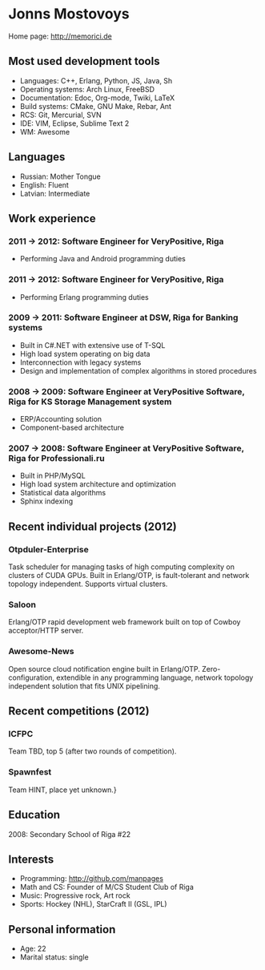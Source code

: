 Jonns Mostovoys
===============

Home page: http://memorici.de

## Most used development tools ##

  - Languages: C++, Erlang, Python, JS, Java, Sh
  - Operating systems: Arch Linux, FreeBSD
  - Documentation: Edoc, Org-mode, Twiki, LaTeX
  - Build systems: CMake, GNU Make, Rebar, Ant
  - RCS: Git, Mercurial, SVN
  - IDE: VIM, Eclipse, Sublime Text 2
  - WM: Awesome

## Languages ##

  - Russian: Mother Tongue
  - English: Fluent
  - Latvian: Intermediate

## Work experience ##

### **2011 → 2012**: Software Engineer for VeryPositive, Riga ###

  - Performing Java and Android programming duties

### **2011 → 2012**: Software Engineer for VeryPositive, Riga ### 

  - Performing Erlang programming duties

### **2009 → 2011**: Software Engineer at DSW, Riga for Banking systems ###

  - Built in C\#.NET with extensive use of T-SQL
  - High load system operating on big data
  - Interconnection with legacy systems
  - Design and implementation of complex algorithms in stored procedures

### **2008 → 2009**: Software Engineer at VeryPositive Software, Riga for KS Storage Management system ###

  - ERP/Accounting solution
  - Component-based architecture

### **2007 → 2008**: Software Engineer at VeryPositive Software, Riga for Professionali.ru ###

  - Built in PHP/MySQL
  - High load system architecture and optimization
  - Statistical data algorithms
  - Sphinx indexing

## Recent individual projects (2012) ##

### Otpduler-Enterprise ###

Task scheduler for managing tasks of high computing complexity 
on clusters of CUDA GPUs. Built in Erlang/OTP, is fault-tolerant and network topology
independent. Supports virtual clusters.

### Saloon ###
Erlang/OTP rapid development web framework built on top of Cowboy acceptor/HTTP server.

### Awesome-News ###
Open source cloud notification engine built in Erlang/OTP. 
Zero-configuration, extendible in any programming language, network topology independent 
solution that fits UNIX pipelining.

## Recent competitions (2012) ##

### ICFPC ###

Team TBD, top 5 (after two rounds of competition).

### Spawnfest ###

Team HINT, place yet unknown.}

## Education ##

2008: Secondary School of Riga #22

## Interests ##
  - Programming: http://github.com/manpages
  - Math and CS: Founder of M/CS Student Club of Riga
  - Music: Progressive rock, Art rock
  - Sports: Hockey (NHL), StarCraft II (GSL, IPL)

## Personal information ##
  - Age: 22
  - Marital status: single
